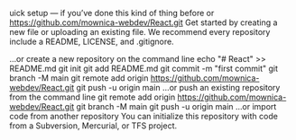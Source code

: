 uick setup — if you’ve done this kind of thing before
or	
https://github.com/mownica-webdev/React.git
Get started by creating a new file or uploading an existing file. We recommend every repository include a README, LICENSE, and .gitignore.

…or create a new repository on the command line
echo "# React" >> README.md
git init
git add README.md
git commit -m "first commit"
git branch -M main
git remote add origin https://github.com/mownica-webdev/React.git
git push -u origin main
…or push an existing repository from the command line
git remote add origin https://github.com/mownica-webdev/React.git
git branch -M main
git push -u origin main
…or import code from another repository
You can initialize this repository with code from a Subversion, Mercurial, or TFS project.
